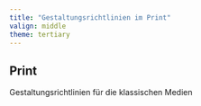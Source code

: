 ```yaml
---
title: "Gestaltungsrichtlinien im Print"
valign: middle
theme: tertiary
---
```

## Print

Gestaltungsrichtlinien für die klassischen Medien
